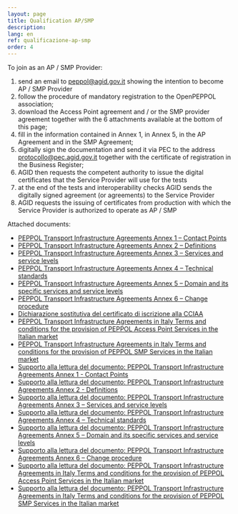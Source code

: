 ```yaml
---
layout: page
title: Qualification AP/SMP
description:
lang: en
ref: qualificazione-ap-smp
order: 4
---
```


To join as an AP / SMP Provider:

1. send an email to [peppol@agid.gov.it](mailto:peppol@agid.gov.it) showing the intention to become AP / SMP Provider
2. follow the procedure of mandatory registration to the OpenPEPPOL association;
3. download the Access Point agreement and / or the SMP provider agreement together with the 6 attachments available at the bottom of this page;
4. fill in the information contained in Annex 1, in Annex 5, in the AP Agreement and in the SMP Agreement;
5. digitally sign the documentation and send it via PEC to the address [protocollo@pec.agid.gov.it](mailto:protocollo@pec.agid.gov.it) together with the certificate of registration in the Business Register;
6. AGID then requests the competent authority to issue the digital certificates that the Service Provider will use for the tests
7. at the end of the tests and interoperability checks AGID sends the digitally signed agreement (or agreements) to the Service Provider
8. AGID requests the issuing of certificates from production with which the Service Provider is authorized to operate as AP / SMP

Attached documents:

- [PEPPOL Transport Infrastructure Agreements Annex 1 – Contact Points](/attachments/annex1-contatcpoints_0.pdf)
- [PEPPOL Transport Infrastructure Agreements Annex 2 – Definitions](/attachments/annex2-definitions.pdf)
- [PEPPOL Transport Infrastructure Agreements Annex 3 – Services and service levels](/attachments/annex3-servicesandservicelevels.pdf)
- [PEPPOL Transport Infrastructure Agreements Annex 4 – Technical standards](/attachments/annex4-technicalstandards.pdf)
- [PEPPOL Transport Infrastructure Agreements Annex 5 – Domain and its specific services and service levels](/attachments/annex5-regionaldomain_rev5.pdf)
- [PEPPOL Transport Infrastructure Agreements Annex 6 – Change procedure](/attachments/annex6-changeprocedure.pdf)
- [Dichiarazione sostitutiva del certificato di iscrizione alla CCIAA](/attachments/dichirazione_rea_compilabile_rev201812.pdf)
- [PEPPOL Transport Infrastructure Agreements in Italy Terms and conditions for the provision of PEPPOL Access Point Services in the Italian market](/attachments/peppol_ap_service_provider_agreement_in_italy_rev5.pdf)
- [PEPPOL Transport Infrastructure Agreements in Italy Terms and conditions for the provision of PEPPOL SMP Services in the Italian market](/attachments/peppol_smp_provider_agreement_rev5.pdf)
- [Supporto alla lettura del documento: PEPPOL Transport Infrastructure Agreements Annex 1 - Contact Points](/attachments/support_annex1-contactpoints_en-it_0.pdf)
- [Supporto alla lettura del documento: PEPPOL Transport Infrastructure Agreements Annex 2 - Definitions](/attachments/support_annex2-definitions_en-it.pdf)
- [Supporto alla lettura del documento: PEPPOL Transport Infrastructure Agreements Annex 3 – Services and service levels](/attachments/support_annex3-servicesandservicelevels_en-it.pdf)
- [Supporto alla lettura del documento: PEPPOL Transport Infrastructure Agreements Annex 4 – Technical standards](/attachments/support_annex4-technicalstandards_en-it.pdf)
- [Supporto alla lettura del documento: PEPPOL Transport Infrastructure Agreements Annex 5 – Domain and its specific services and service levels](/attachments/support_annex5-regionaldomain_en-it.pdf)
- [Supporto alla lettura del documento: PEPPOL Transport Infrastructure Agreements Annex 6 – Change procedure](/attachments/support_annex6-changeprocedure_en-it.pdf)
- [Supporto alla lettura del documento: PEPPOL Transport Infrastructure Agreements in Italy Terms and conditions for the provision of PEPPOL Access Point Services in the Italian market](/attachments/support_peppol_ap_service_provider_agreement_in_italy_en-it.pdf)
- [Supporto alla lettura del documento: PEPPOL Transport Infrastructure Agreements in Italy Terms and conditions for the provision of PEPPOL SMP Services in the Italian market](/attachments/support_peppol_smp_provider_agreement_en-it.pdf)
